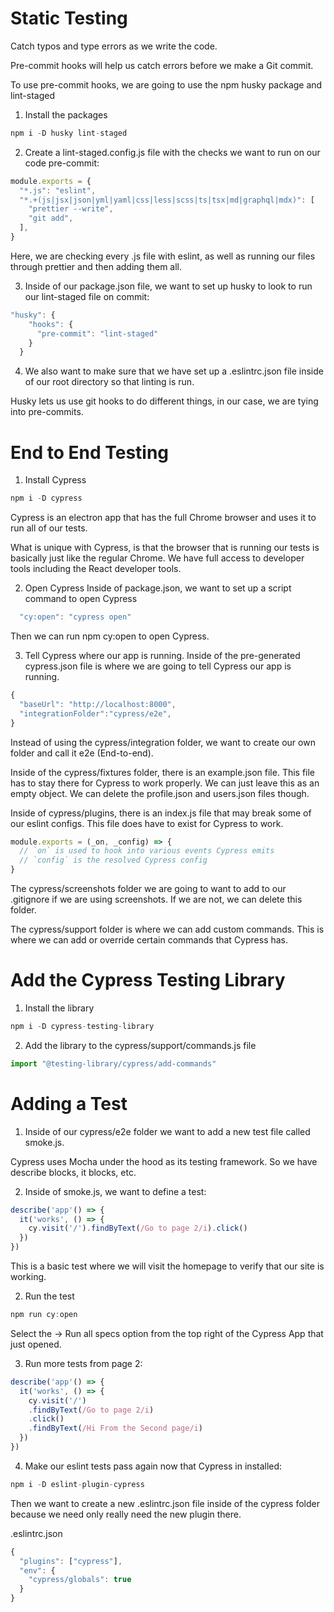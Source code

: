 # Static Testing

Catch typos and type errors as we write the code.

Pre-commit hooks will help us catch errors before we make a Git commit.

To use pre-commit hooks, we are going to use the npm husky package and lint-staged

1. Install the packages

```javascript
npm i -D husky lint-staged
```

2. Create a lint-staged.config.js file with the checks we want to run on our code pre-commit:

```javascript
module.exports = {
  "*.js": "eslint",
  "*.+(js|jsx|json|yml|yaml|css|less|scss|ts|tsx|md|graphql|mdx)": [
    "prettier --write",
    "git add",
  ],
}
```

Here, we are checking every .js file with eslint, as well as running our files through prettier and then adding them all.

3. Inside of our package.json file, we want to set up husky to look to run our lint-staged file on commit:

```javascript
"husky": {
    "hooks": {
      "pre-commit": "lint-staged"
    }
  }
```

4. We also want to make sure that we have set up a .eslintrc.json file inside of our root directory so that linting is run.

Husky lets us use git hooks to do different things, in our case, we are tying into pre-commits.

# End to End Testing

1. Install Cypress

```javascript
npm i -D cypress
```

Cypress is an electron app that has the full Chrome browser and uses it to run all of our tests.

What is unique with Cypress, is that the browser that is running our tests is basically just like the regular Chrome. We have full access to developer tools including the React developer tools.

2. Open Cypress
   Inside of package.json, we want to set up a script command to open Cypress

```javascript
  "cy:open": "cypress open"
```

Then we can run npm cy:open to open Cypress.

3. Tell Cypress where our app is running.
   Inside of the pre-generated cypress.json file is where we are going to tell Cypress our app is running.

```javascript
{
  "baseUrl": "http://localhost:8000",
  "integrationFolder":"cypress/e2e",
}
```

Instead of using the cypress/integration folder, we want to create our own folder and call it e2e (End-to-end).

Inside of the cypress/fixtures folder, there is an example.json file. This file has to stay there for Cypress to work properly. We can just leave this as an empty object. We can delete the profile.json and users.json files though.

Inside of cypress/plugins, there is an index.js file that may break some of our eslint configs. This file does have to exist for Cypress to work.

```javascript
module.exports = (_on, _config) => {
  // `on` is used to hook into various events Cypress emits
  // `config` is the resolved Cypress config
}
```

The cypress/screenshots folder we are going to want to add to our .gitignore if we are using screenshots. If we are not, we can delete this folder.

The cypress/support folder is where we can add custom commands. This is where we can add or override certain commands that Cypress has.

# Add the Cypress Testing Library

1. Install the library

```javascript
npm i -D cypress-testing-library
```

2. Add the library to the cypress/support/commands.js file

```javascript
import "@testing-library/cypress/add-commands"
```

# Adding a Test

1. Inside of our cypress/e2e folder we want to add a new test file called smoke.js.

Cypress uses Mocha under the hood as its testing framework. So we have describe blocks, it blocks, etc.

2. Inside of smoke.js, we want to define a test:

```javascript
describe('app'() => {
  it('works', () => {
    cy.visit('/').findByText(/Go to page 2/i).click()
  })
})
```

This is a basic test where we will visit the homepage to verify that our site is working.

2. Run the test

```javascript
npm run cy:open
```

Select the &rarr; Run all specs option from the top right of the Cypress App that just opened.

3. Run more tests from page 2:

```javascript
describe('app'() => {
  it('works', () => {
    cy.visit('/')
    .findByText(/Go to page 2/i)
    .click()
    .findByText(/Hi From the Second page/i)
  })
})
```

4. Make our eslint tests pass again now that Cypress in installed:

```javascript
npm i -D eslint-plugin-cypress
```

Then we want to create a new .eslintrc.json file inside of the cypress folder because we need only really need the new plugin there.

.eslintrc.json

```javascript
{
  "plugins": ["cypress"],
  "env": {
    "cypress/globals": true
  }
}
```
